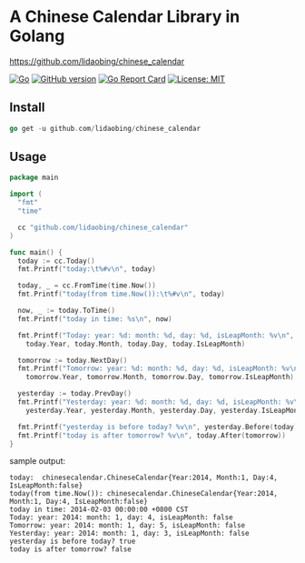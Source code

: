 # A Chinese Calendar Library in Golang

https://github.com/lidaobing/chinese_calendar

[![Go](https://github.com/lidaobing/chinese_calendar/actions/workflows/go.yml/badge.svg?branch=master)](https://github.com/lidaobing/chinese_calendar/actions/workflows/go.yml)
[![GitHub version](https://badge.fury.io/gh/lidaobing%2Fchinese_calendar.svg)](http://badge.fury.io/gh/lidaobing%2Fchinese_calendar)
[![Go Report Card](https://goreportcard.com/badge/github.com/lidaobing/chinese_calendar)](https://goreportcard.com/report/github.com/lidaobing/chinese_calendar)
[![License: MIT](https://img.shields.io/badge/License-MIT-yellow.svg)](https://opensource.org/licenses/MIT)

## Install

```go
go get -u github.com/lidaobing/chinese_calendar
```

## Usage

```go
package main

import (
  "fmt"
  "time"

  cc "github.com/lidaobing/chinese_calendar"
)

func main() {
  today := cc.Today()
  fmt.Printf("today:\t%#v\n", today)

  today, _ = cc.FromTime(time.Now())
  fmt.Printf("today(from time.Now()):\t%#v\n", today)

  now, _ := today.ToTime()
  fmt.Printf("today in time: %s\n", now)

  fmt.Printf("Today: year: %d: month: %d, day: %d, isLeapMonth: %v\n",
    today.Year, today.Month, today.Day, today.IsLeapMonth)

  tomorrow := today.NextDay()
  fmt.Printf("Tomorrow: year: %d: month: %d, day: %d, isLeapMonth: %v\n",
    tomorrow.Year, tomorrow.Month, tomorrow.Day, tomorrow.IsLeapMonth)

  yesterday := today.PrevDay()
  fmt.Printf("Yesterday: year: %d: month: %d, day: %d, isLeapMonth: %v\n",
    yesterday.Year, yesterday.Month, yesterday.Day, yesterday.IsLeapMonth)

  fmt.Printf("yesterday is before today? %v\n", yesterday.Before(today))
  fmt.Printf("today is after tomorrow? %v\n", today.After(tomorrow))
}
```

sample output:

```
today:  chinesecalendar.ChineseCalendar{Year:2014, Month:1, Day:4, IsLeapMonth:false}
today(from time.Now()): chinesecalendar.ChineseCalendar{Year:2014, Month:1, Day:4, IsLeapMonth:false}
today in time: 2014-02-03 00:00:00 +0800 CST
Today: year: 2014: month: 1, day: 4, isLeapMonth: false
Tomorrow: year: 2014: month: 1, day: 5, isLeapMonth: false
Yesterday: year: 2014: month: 1, day: 3, isLeapMonth: false
yesterday is before today? true
today is after tomorrow? false
```
